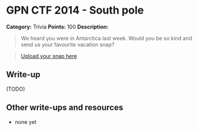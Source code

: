 # GPN CTF 2014 - South pole

**Category:** Trivia
**Points:** 100
**Description:**

> We heard you were in Antarctica last week. Would you be so kind and send us your favourite vacation snap?

> [Upload your snap here](http://ctf.gpn.entropia.de:50050/) 

## Write-up

(TODO)

## Other write-ups and resources

* none yet
